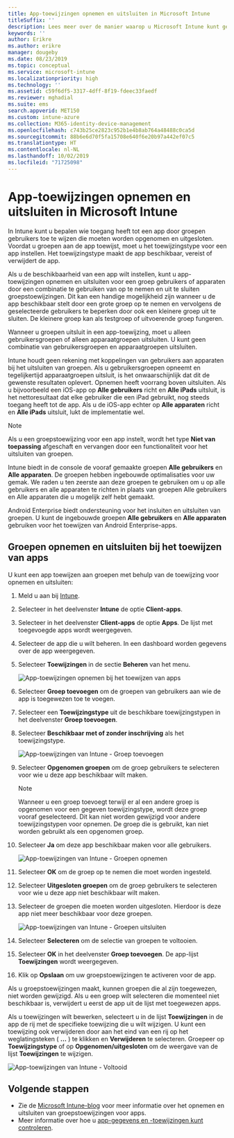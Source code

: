 ```yaml
---
title: App-toewijzingen opnemen en uitsluiten in Microsoft Intune
titleSuffix: ''
description: Lees meer over de manier waarop u Microsoft Intune kunt gebruiken om app-toewijzingen op te nemen en uit te sluiten.
keywords: ''
author: Erikre
ms.author: erikre
manager: dougeby
ms.date: 08/23/2019
ms.topic: conceptual
ms.service: microsoft-intune
ms.localizationpriority: high
ms.technology: ''
ms.assetid: c59f6df5-3317-4dff-8f19-fdeec33faedf
ms.reviewer: mghadial
ms.suite: ems
search.appverid: MET150
ms.custom: intune-azure
ms.collection: M365-identity-device-management
ms.openlocfilehash: c743b25ce2823c952b1e4b8ab764a48488c0ca5d
ms.sourcegitcommit: 88b6e6d70f5fa15708e640f6e20b97a442ef07c5
ms.translationtype: HT
ms.contentlocale: nl-NL
ms.lasthandoff: 10/02/2019
ms.locfileid: "71725098"
---
```

# <a name="include-and-exclude-app-assignments-in-microsoft-intune"></a>App-toewijzingen opnemen en uitsluiten in Microsoft Intune

In Intune kunt u bepalen wie toegang heeft tot een app door groepen gebruikers toe te wijzen die moeten worden opgenomen en uitgesloten. Voordat u groepen aan de app toewijst, moet u het toewijzingstype voor een app instellen. Het toewijzingstype maakt de app beschikbaar, vereist of verwijdert de app. 

Als u de beschikbaarheid van een app wilt instellen, kunt u app-toewijzingen opnemen en uitsluiten voor een groep gebruikers of apparaten door een combinatie te gebruiken van op te nemen en uit te sluiten groepstoewijzingen. Dit kan een handige mogelijkheid zijn wanneer u de app beschikbaar stelt door een grote groep op te nemen en vervolgens de geselecteerde gebruikers te beperken door ook een kleinere groep uit te sluiten. De kleinere groep kan als testgroep of uitvoerende groep fungeren. 

Wanneer u groepen uitsluit in een app-toewijzing, moet u alleen gebruikersgroepen of alleen apparaatgroepen uitsluiten. U kunt geen combinatie van gebruikersgroepen en apparaatgroepen uitsluiten. 

Intune houdt geen rekening met koppelingen van gebruikers aan apparaten bij het uitsluiten van groepen. Als u gebruikersgroepen opneemt en tegelijkertijd apparaatgroepen uitsluit, is het onwaarschijnlijk dat dit de gewenste resultaten oplevert. Opnemen heeft voorrang boven uitsluiten. Als u bijvoorbeeld een iOS-app op **Alle gebruikers** richt en **Alle iPads** uitsluit, is het nettoresultaat dat elke gebruiker die een iPad gebruikt, nog steeds toegang heeft tot de app. Als u de iOS-app echter op **Alle apparaten** richt en **Alle iPads** uitsluit, lukt de implementatie wel.  

> [!NOTE]
> Als u een groepstoewijzing voor een app instelt, wordt het type **Niet van toepassing** afgeschaft en vervangen door een functionaliteit voor het uitsluiten van groepen. 
>
> Intune biedt in de console de vooraf gemaakte groepen **Alle gebruikers** en **Alle apparaten**. De groepen hebben ingebouwde optimalisaties voor uw gemak. We raden u ten zeerste aan deze groepen te gebruiken om u op alle gebruikers en alle apparaten te richten in plaats van groepen Alle gebruikers en Alle apparaten die u mogelijk zelf hebt gemaakt.  
>
> Android Enterprise biedt ondersteuning voor het insluiten en uitsluiten van groepen. U kunt de ingebouwde groepen **Alle gebruikers** en **Alle apparaten** gebruiken voor het toewijzen van Android Enterprise-apps. 


## <a name="include-and-exclude-groups-when-assigning-apps"></a>Groepen opnemen en uitsluiten bij het toewijzen van apps 
U kunt een app toewijzen aan groepen met behulp van de toewijzing voor opnemen en uitsluiten:
1. Meld u aan bij [Intune](https://go.microsoft.com/fwlink/?linkid=2090973).
3. Selecteer in het deelvenster **Intune** de optie **Client-apps**.
4. Selecteer in het deelvenster **Client-apps** de optie **Apps**. De lijst met toegevoegde apps wordt weergegeven.
5. Selecteer de app die u wilt beheren. In een dashboard worden gegevens over de app weergegeven. 
6. Selecteer **Toewijzingen** in de sectie **Beheren** van het menu. 

    ![App-toewijzingen opnemen bij het toewijzen van apps](./media/apps-inc-exl-assignments/apps-inc-exl-01.png)
7. Selecteer **Groep toevoegen** om de groepen van gebruikers aan wie de app is toegewezen toe te voegen. 
8. Selecteer een **Toewijzingstype** uit de beschikbare toewijzingstypen in het deelvenster **Groep toevoegen**.
9. Selecteer **Beschikbaar met of zonder inschrijving** als het toewijzingstype.

    ![App-toewijzingen van Intune - Groep toevoegen](./media/apps-inc-exl-assignments/apps-inc-exl-02.png)
10. Selecteer **Opgenomen groepen** om de groep gebruikers te selecteren voor wie u deze app beschikbaar wilt maken.

    > [!NOTE]
    > Wanneer u een groep toevoegt terwijl er al een andere groep is opgenomen voor een gegeven toewijzingstype, wordt deze groep vooraf geselecteerd. Dit kan niet worden gewijzigd voor andere toewijzingstypen voor opnemen. De groep die is gebruikt, kan niet worden gebruikt als een opgenomen groep.

11. Selecteer **Ja** om deze app beschikbaar maken voor alle gebruikers.

    ![App-toewijzingen van Intune - Groepen opnemen](./media/apps-inc-exl-assignments/apps-inc-exl-03.png)
12. Selecteer **OK** om de groep op te nemen die moet worden ingesteld.
13. Selecteer **Uitgesloten groepen** om de groep gebruikers te selecteren voor wie u deze app niet beschikbaar wilt maken. 
14. Selecteer de groepen die moeten worden uitgesloten. Hierdoor is deze app niet meer beschikbaar voor deze groepen.

    ![App-toewijzingen van Intune - Groepen uitsluiten](./media/apps-inc-exl-assignments/apps-inc-exl-04.png)
15. Selecteer **Selecteren** om de selectie van groepen te voltooien.
16. Selecteer **OK** in het deelvenster **Groep toevoegen**. De app-lijst **Toewijzingen** wordt weergegeven.
17. Klik op **Opslaan** om uw groepstoewijzingen te activeren voor de app.

Als u groepstoewijzingen maakt, kunnen groepen die al zijn toegewezen, niet worden gewijzigd. Als u een groep wilt selecteren die momenteel niet beschikbaar is, verwijdert u eerst de app uit de lijst met toegewezen apps. 

Als u toewijzingen wilt bewerken, selecteert u in de lijst **Toewijzingen** in de app de rij met de specifieke toewijzing die u wilt wijzigen. U kunt een toewijzing ook verwijderen door aan het eind van een rij op het weglatingsteken ( **...** ) te klikken en **Verwijderen** te selecteren. Groepeer op **Toewijzingstype** of op **Opgenomen/uitgesloten** om de weergave van de lijst **Toewijzingen** te wijzigen.

![App-toewijzingen van Intune - Voltooid](./media/apps-inc-exl-assignments/apps-inc-exl-05.png)

## <a name="next-steps"></a>Volgende stappen

- Zie de [Microsoft Intune-blog](https://aka.ms/new_app_assignment_process) voor meer informatie over het opnemen en uitsluiten van groepstoewijzingen voor apps.
- Meer informatie over hoe u [app-gegevens en -toewijzingen kunt controleren](apps-monitor.md).

